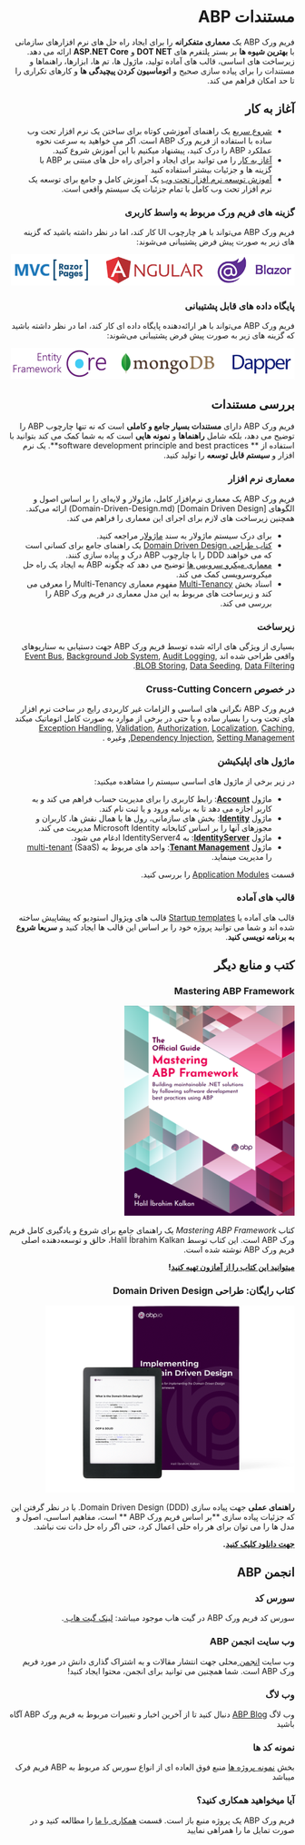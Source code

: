 <div dir="rtl">

# مستندات ABP

فریم ورک ABP یک **معماری متفکرانه** را برای ایجاد راه حل های نرم افزارهای سازمانی با **بهترین شیوه ها** بر بستر پلتفرم های **DOT NET** و **ASP.NET Core** ارائه می دهد. زیرساخت های اساسی، قالب های آماده تولید، ماژول ها، تم ها، ابزارها، راهنماها و مستندات را برای پیاده سازی صحیح و **اتوماسیون کردن پیچیدگی ها** و کارهای تکراری را تا حد امکان فراهم می کند.

## آغاز به کار

* [شروع سریع](Tutorials/Todo/Index.md)  یک راهنمای آموزشی کوتاه برای ساختن یک نرم افزار تحت وب ساده با استفاده از فریم ورک ABP است. اگر می خواهید به سرعت نحوه عملکرد ABP را درک کنید، پیشنهاد میکنیم با این آموزش شروع کنید.
* [آغاز به کار](Getting-Started.md) را می توانید برای ایجاد و اجرای راه حل های مبتنی بر ABP با گزینه ها و جزئیات بیشتر استفاده کنید
* [آموزش توسعه نرم افزار تحت وب](Tutorials/Part-1.md)  یک آموزش کامل و جامع برای توسعه یک نرم افزار تحت وب کامل با تمام جزئیات یک سیستم واقعی است.

### گزینه های فریم ورک مربوط به واسط کاربری

فریم ورک ABP می‌تواند با هر چارچوب UI کار کند، اما در نظر داشته باشید که گزینه های زیر به صورت پیش فرض پشتیبانی می‌شوند:

<img width="500" src="images/ui-options.png">

### پایگاه داده های قابل پشتیبانی

فریم ورک ABP می‌تواند با هر ارائه‌دهنده پایگاه داده ای کار کند، اما در نظر داشته باشید که گزینه های زیر به صورت پیش فرض پشتیبانی می‌شوند:

<img width="500" src="images/db-options.png">

## بررسی مستندات

فریم ورک ABP دارای **مستندات بسیار جامع و کاملی** است که نه تنها چارچوب ABP را توضیح می دهد، بلکه شامل **راهنماها** و **نمونه هایی**  است که به شما کمک می کند بتوانید با استفاده از ** software development principle and best practices**. یک نرم افزار و **سیستم قابل توسعه** را تولید کنید.

### معماری نرم افزار

فریم ورک ABP یک معماری نرم‌افزار کامل، ماژولار و لایه‌ای را بر اساس اصول و الگوهای [Domain Driven Design] (Domain-Driven-Design.md) ارائه می‌کند. همچنین زیرساخت های لازم برای اجرای این معماری را فراهم می کند.

* برای درک سیستم ماژولار به سند [ماژولار](Module-Development-Basics.md) مراجعه کنید.
* [کتاب طراحی Domain Driven Design](https://abp.io/books/implementing-domain-driven-design?ref=doc) یک راهنمای جامع برای کسانی است که می خواهند DDD را با چارچوب ABP درک و پیاده سازی کنند.
* [معماری میکرو سرویس ها](Microservice-Architecture.md) توضیح می دهد که چگونه ABP به ایجاد یک راه حل میکروسرویسی کمک می کند.
* اسناد بخش [Multi-Tenancy](Multi-Tenancy.md) مفهوم معماری Multi-Tenancy را معرفی می کند و زیرساخت های مربوط به این مدل معماری در فریم ورک ABP را بررسی می کند.

### زیرساخت

بسیاری از ویژگی های ارائه شده توسط فریم ورک ABP جهت دستیابی به سناریوهای واقعی طراحی شده اند [Event Bus](Event-Bus.md), [Background Job System](Background-Jobs.md), [Audit Logging](Audit-Logging.md), [BLOB Storing](Blob-Storing.md), [Data Seeding](Data-Seeding.md), [Data Filtering](Data-Filtering.md).

### در خصوص Cruss-Cutting Concern

فریم ورک ABP نگرانی های اساسی و الزامات غیر کاربردی رایج در ساخت نرم افزار های تحت وب را بسیار ساده و یا حتی در برخی از موارد به صورت کامل اتوماتیک میکند [Exception Handling](Exception-Handling.md), [Validation](Validation.md), [Authorization](Authorization.md), [Localization](Localization.md), [Caching](Caching.md), [Dependency Injection](Dependency-Injection.md), [Setting Management](Settings.md),  وغیره . 

### ماژول های اپلیکیشن

در زیر برخی از ماژول های اساسی سیستم را مشاهده میکنید:

* ماژول [**Account**](Modules/Account.md): رابط کاربری را برای مدیریت حساب فراهم می کند و به کاربر اجازه می دهد تا به برنامه ورود و یا ثبت نام کند.
* ماژول **[Identity](Modules/Identity.md)**: بخش های سازمانی، رول ها یا همال نقش ها، کاربران و مجوزهای آنها را بر اساس کتابخانه Microsoft Identity مدیریت می کند.
* ماژول [**IdentityServer**](Modules/IdentityServer.md): به IdentityServer4 ادغام می شود.
* ماژول [**Tenant Management**](Modules/Tenant-Management.md): واحد های مربوط به [multi-tenant](Multi-Tenancy.md) (SaaS) را مدیریت مینماید.

قسمت [Application Modules](Modules/Index.md) را بررسی کنید. 

### قالب های آماده

قالب های آماده یا  [Startup templates](Startup-Templates/Index.md) قالب های ویژوال استودیو که پیشاپیش ساخته شده اند و شما می توانید پروژه خود را بر اساس این قالب ها ایجاد کنید و **سریعا شروع به برنامه نویسی کنید**.

## کتب و منابع دیگر

### Mastering ABP Framework

![abp-book](images/abp-book.png)

کتاب *Mastering ABP Framework* یک راهنمای جامع برای شروع و یادگیری کامل فریم ورک ABP است. این کتاب توسط Halil İbrahim Kalkan، خالق و توسعه‌دهنده اصلی فریم ورک ABP نوشته شده است.

**[میتوانید این کتاب را از آمازون تهیه کنید](https://www.amazon.com/Mastering-ABP-Framework-maintainable-implementing-dp-1801079242/dp/1801079242)!**

### کتاب رایگان: طراحی Domain Driven Design

![Implementing Domain Driven Design](images/implementing-domain-driven-design-book.png)

**راهنمای عملی** جهت پیاده سازی Domain Driven Design (DDD). با در نظر گرفتن این که جزئیات پیاده سازی **بر اساس فریم ورک ABP ** است، مفاهیم اساسی، اصول و مدل ها را می توان برای هر راه حلی اعمال کرد، حتی اگر راه حل دات نت نباشد.

**[جهت دانلود کلیک کنید](https://abp.io/books/implementing-domain-driven-design?ref=doc).**

## انجمن ABP

### سورس کد

سورس کد فریم ورک ABP در گیت هاب موجود میباشد: [لینک گیت هاب ](https://github.com/abpframework).

### وب سایت انجمن ABP

وب سایت  [انجمن ](https://community.abp.io/) محلی جهت انتشار مقالات و به اشتراک گذاری دانش در مورد فریم ورک ABP است. شما همچنین می توانید برای انجمن، محتوا ایجاد کنید!

### وب لاگ

وب لاگ  [ABP Blog](https://blog.abp.io/) دنبال کنید تا از آخرین اخبار و تغییرات مربوط به فریم ورک ABP آگاه باشید

### نمونه کد ها

بخش [نمونه پروژه ها](Samples/Index.md) منبع فوق العاده ای از انواع سورس کد مربوط به ABP فریم فرک میباشد

### آیا میخواهید همکاری کنید؟

فریم ورک ABP یک پروژه منبع باز است. قسمت [همکاری با ما](Contribution/Index.md) را مطالعه کنید و در صورت تمایل ما را همراهی نمایید 

</div>